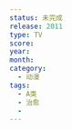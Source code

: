 ```yaml
---
status: 未完成
release: 2011
type: TV
score:
year:
month:
category:
  - 动漫
tags:
  - A类
  - 治愈
  - 
---
```

